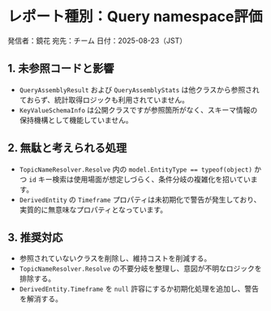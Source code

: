 # レポート種別：Query namespace評価
発信者：鏡花
宛先：チーム
日付：2025-08-23（JST）

## 1. 未参照コードと影響
- `QueryAssemblyResult` および `QueryAssemblyStats` は他クラスから参照されておらず、統計取得ロジックも利用されていません。
- `KeyValueSchemaInfo` は公開クラスですが参照箇所がなく、スキーマ情報の保持機構として機能していません。

## 2. 無駄と考えられる処理
- `TopicNameResolver.Resolve` 内の `model.EntityType == typeof(object)` かつ `id` キー検索は使用場面が想定しづらく、条件分岐の複雑化を招いています。
- `DerivedEntity` の `Timeframe` プロパティは未初期化で警告が発生しており、実質的に無意味なプロパティとなっています。

## 3. 推奨対応
- 参照されていないクラスを削除し、維持コストを削減する。
- `TopicNameResolver.Resolve` の不要分岐を整理し、意図が不明なロジックを排除する。
- `DerivedEntity.Timeframe` を `null` 許容にするか初期化処理を追加し、警告を解消する。
